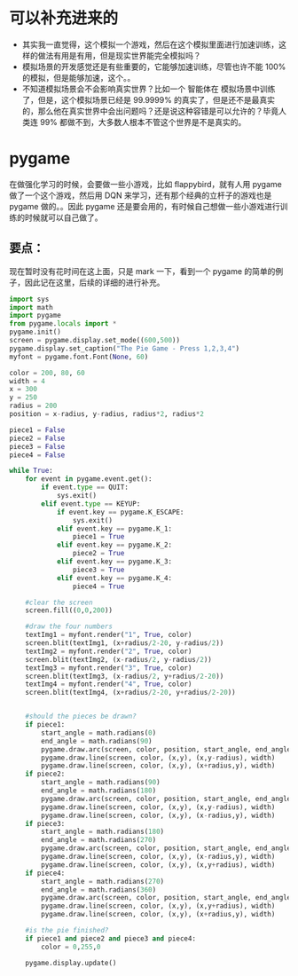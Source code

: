 
# 可以补充进来的

- 其实我一直觉得，这个模拟一个游戏，然后在这个模拟里面进行加速训练，这样的做法有用是有用，但是现实世界能完全模拟吗？
- 模拟场景的开发感觉还是有些重要的，它能够加速训练，尽管也许不能 100% 的模拟，但是能够加速，这个。。
- 不知道模拟场景会不会影响真实世界？比如一个 智能体在 模拟场景中训练了，但是，这个模拟场景已经是 99.9999% 的真实了，但是还不是最真实的，那么他在真实世界中会出问题吗？还是说这种容错是可以允许的？毕竟人类连 99% 都做不到，大多数人根本不管这个世界是不是真实的。

# pygame


在做强化学习的时候，会要做一些小游戏，比如 flappybird，就有人用 pygame 做了一个这个游戏，然后用 DQN 来学习，还有那个经典的立杆子的游戏也是 pygame 做的。。因此 pygame 还是要会用的，有时候自己想做一些小游戏进行训练的时候就可以自己做了。


## 要点：


现在暂时没有花时间在这上面，只是 mark 一下，看到一个 pygame 的简单的例子，因此记在这里，后续的详细的进行补充。


```Python
import sys
import math
import pygame
from pygame.locals import *
pygame.init()
screen = pygame.display.set_mode((600,500))
pygame.display.set_caption("The Pie Game - Press 1,2,3,4")
myfont = pygame.font.Font(None, 60)

color = 200, 80, 60
width = 4
x = 300
y = 250
radius = 200
position = x-radius, y-radius, radius*2, radius*2

piece1 = False
piece2 = False
piece3 = False
piece4 = False

while True:
    for event in pygame.event.get():
        if event.type == QUIT:
            sys.exit()
        elif event.type == KEYUP:
            if event.key == pygame.K_ESCAPE:
                sys.exit()
            elif event.key == pygame.K_1:
                piece1 = True
            elif event.key == pygame.K_2:
                piece2 = True
            elif event.key == pygame.K_3:
                piece3 = True
            elif event.key == pygame.K_4:
                piece4 = True

    #clear the screen
    screen.fill((0,0,200))

    #draw the four numbers
    textImg1 = myfont.render("1", True, color)
    screen.blit(textImg1, (x+radius/2-20, y-radius/2))
    textImg2 = myfont.render("2", True, color)
    screen.blit(textImg2, (x-radius/2, y-radius/2))
    textImg3 = myfont.render("3", True, color)
    screen.blit(textImg3, (x-radius/2, y+radius/2-20))
    textImg4 = myfont.render("4", True, color)
    screen.blit(textImg4, (x+radius/2-20, y+radius/2-20))


    #should the pieces be drawn?
    if piece1:
        start_angle = math.radians(0)
        end_angle = math.radians(90)
        pygame.draw.arc(screen, color, position, start_angle, end_angle, width)
        pygame.draw.line(screen, color, (x,y), (x,y-radius), width)
        pygame.draw.line(screen, color, (x,y), (x+radius,y), width)
    if piece2:
        start_angle = math.radians(90)
        end_angle = math.radians(180)
        pygame.draw.arc(screen, color, position, start_angle, end_angle, width)
        pygame.draw.line(screen, color, (x,y), (x,y-radius), width)
        pygame.draw.line(screen, color, (x,y), (x-radius,y), width)
    if piece3:
        start_angle = math.radians(180)
        end_angle = math.radians(270)
        pygame.draw.arc(screen, color, position, start_angle, end_angle, width)
        pygame.draw.line(screen, color, (x,y), (x-radius,y), width)
        pygame.draw.line(screen, color, (x,y), (x,y+radius), width)
    if piece4:
        start_angle = math.radians(270)
        end_angle = math.radians(360)
        pygame.draw.arc(screen, color, position, start_angle, end_angle, width)
        pygame.draw.line(screen, color, (x,y), (x,y+radius), width)
        pygame.draw.line(screen, color, (x,y), (x+radius,y), width)

    #is the pie finished?
    if piece1 and piece2 and piece3 and piece4:
        color = 0,255,0

    pygame.display.update()
```
